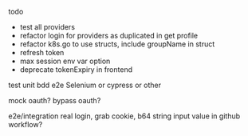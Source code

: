 todo
- test all providers
- refactor login for providers as duplicated in get profile
- refactor k8s.go to use structs, include groupName in struct
- refresh token
- max session env var option
- deprecate tokenExpiry in frontend

test
  unit
  bdd
  e2e Selenium or cypress or other

  mock oauth?
  bypass oauth?

  e2e/integration 
  real login, grab cookie, b64 string input value in github workflow?
